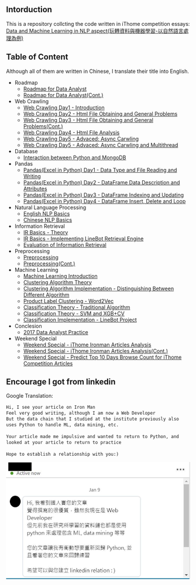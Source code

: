 ## Intorduction 
This is a repository collcting the code written in iThome competition essays: [Data and Machine Learning in NLP aspect(玩轉資料與機器學習-以自然語言處理為例)](https://ithelp.ithome.com.tw/users/20107576/ironman/1450)

## Table of Content
Although all of them are written in Chinese, I translate their title into English.
- Roadmap
    - [Roadmap for Data Analyst](https://ithelp.ithome.com.tw/articles/10190849) 
    - [Roadmap for Data Analyst(Cont.)](https://ithelp.ithome.com.tw/articles/10190859)
- Web Crawling
    - [Web Crawling Day1 - Introduction](https://ithelp.ithome.com.tw/articles/10190994)
    - [Web Crawling Day2 - Html File Obtaining and General Problems](https://ithelp.ithome.com.tw/articles/10191161)
    - [Web Crawling Day3 - Html File Obtaining and General Problems(Cont.)](https://ithelp.ithome.com.tw/articles/10191165)
    - [Web Crawling Day4 - Html File Analysis](https://ithelp.ithome.com.tw/articles/10191259)
    - [Web Crawling Day5 - Advaced: Async Carwling](https://ithelp.ithome.com.tw/articles/10191401)
    - [Web Crawling Day5 - Advaced: Async Carwling and Multithread](https://ithelp.ithome.com.tw/articles/10191405)
- Database
    - [Interaction between Python and MongoDB](https://ithelp.ithome.com.tw/articles/10191408)
- Pandas
    - [Pandas(Excel in Python) Day1 - Data Type and File Reading and Writing](https://ithelp.ithome.com.tw/articles/10191291)
    - [Pandas(Excel in Python) Day2 - DataFrame Data Description and Attributes](https://ithelp.ithome.com.tw/articles/10191588)
    - [Pandas(Excel in Python) Day3 - DataFrame Indexing and Updating](https://ithelp.ithome.com.tw/articles/10191616)
    - [Pandas(Excel in Python) Day4 - DataFrame Insert, Delete and Loop](https://ithelp.ithome.com.tw/articles/10191774)
- Natural Language Processing
    - [English NLP Basics](https://ithelp.ithome.com.tw/articles/10191922)
    - [Chinese NLP Basics](https://ithelp.ithome.com.tw/articles/10192043)
- Information Retrieval
    - [IR Basics - Theory](https://ithelp.ithome.com.tw/articles/10192323)
    - [IR Basics - Implementing LineBot Retrieval Engine](https://ithelp.ithome.com.tw/articles/10192645)
    - [Evaluation of Information Retrieval](https://ithelp.ithome.com.tw/articles/10192869)
- Preprocessing
    - [Preprocessing](https://ithelp.ithome.com.tw/articles/10191069)
    - [Preprocessing(Cont.)](https://ithelp.ithome.com.tw/articles/10193022)
- Machine Learning
    - [Machine Learning Introduction](https://ithelp.ithome.com.tw/articles/10193749)
    - [Clustering Algorithm Theory](https://ithelp.ithome.com.tw/articles/10193760)
    - [Clustering Algorithm Implementation - Distinguishing Between Different Algorithm](https://ithelp.ithome.com.tw/articles/10194172)
    - [Product Label Clustering - Word2Vec](https://ithelp.ithome.com.tw/articles/10194369)
    - [Classification Theory - Traditional Algorithm](https://ithelp.ithome.com.tw/articles/10194690)
    - [Classification Theory - SVM and XGB+CV](https://ithelp.ithome.com.tw/articles/10194824)
    - [Classification Implementation - LineBot Project](https://ithelp.ithome.com.tw/articles/10195030)
- Conclesion
    - [2017 Data Analyst Practice](https://ithelp.ithome.com.tw/articles/10195825)
- Weekend Special
    - [Weekend Special - iThome Ironman Articles Analysis](https://ithelp.ithome.com.tw/articles/10191848)
    - [Weekend Special - iThome Ironman Articles Analysis(Cont.)](https://ithelp.ithome.com.tw/articles/10193103)
    - [Weekend Special - Predict Top 10 Days Browse Count for iThome Competition Articles](https://ithelp.ithome.com.tw/articles/10195967)


## Encourage I got from linkedin
Google Translation: 
```
Hi, I see your article on Iron Man
Feel very good writing, although I am now a Web Developer
But the data chain that I studied at the institute previously also uses Python to handle ML, data mining, etc.

Your article made me impulsive and wanted to return to Python, and looked at your article to return to practice

Hope to establish a relationship with you:)
```

![encourage](encourage.JPG)

